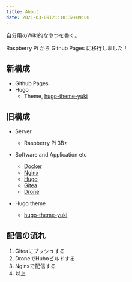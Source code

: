 ```yaml
---
title: About
date: 2021-03-09T21:10:32+09:00
---
```


自分用のWiki的なやつを書く。

Raspberry Pi から Github Pages に移行しました！

## 新構成

- Github Pages
- Hugo
  - Theme, [hugo-theme-yuki](https://github.com/WhaleMountain/hugo-theme-yuki)

## 旧構成

- Server
  - Raspberry Pi 3B+

- Software and Application etc
  - [Docker](https://docker.com/)
  - [Nginx](https://www.nginx.com/)
  - [Hugo](https://gohugo.io/)
  - [Gitea](https://gitea.io/)
  - [Drone](https://drone.io/)

- Hugo theme
  - [hugo-theme-yuki](https://github.com/WhaleMountain/hugo-theme-yuki)

## 配信の流れ

1. Giteaにプッシュする
2. DroneでHuboビルドする
3. Nginxで配信する
4. 以上